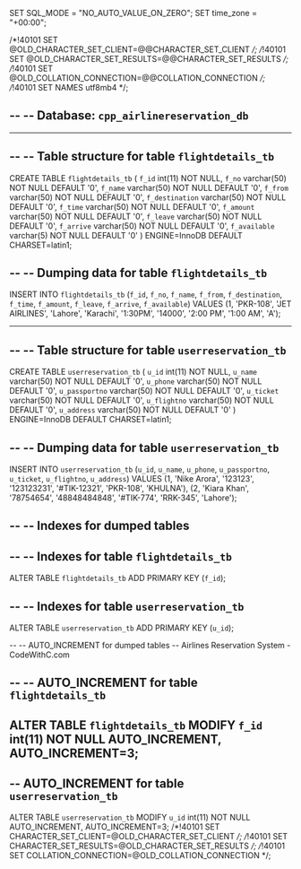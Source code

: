 SET SQL_MODE = "NO_AUTO_VALUE_ON_ZERO";
SET time_zone = "+00:00";


/*!40101 SET @OLD_CHARACTER_SET_CLIENT=@@CHARACTER_SET_CLIENT */;
/*!40101 SET @OLD_CHARACTER_SET_RESULTS=@@CHARACTER_SET_RESULTS */;
/*!40101 SET @OLD_COLLATION_CONNECTION=@@COLLATION_CONNECTION */;
/*!40101 SET NAMES utf8mb4 */;

--
-- Database: `cpp_airlinereservation_db`
--

-- --------------------------------------------------------

--
-- Table structure for table `flightdetails_tb`
--

CREATE TABLE `flightdetails_tb` (
  `f_id` int(11) NOT NULL,
  `f_no` varchar(50) NOT NULL DEFAULT '0',
  `f_name` varchar(50) NOT NULL DEFAULT '0',
  `f_from` varchar(50) NOT NULL DEFAULT '0',
  `f_destination` varchar(50) NOT NULL DEFAULT '0',
  `f_time` varchar(50) NOT NULL DEFAULT '0',
  `f_amount` varchar(50) NOT NULL DEFAULT '0',
  `f_leave` varchar(50) NOT NULL DEFAULT '0',
  `f_arrive` varchar(50) NOT NULL DEFAULT '0',
  `f_available` varchar(5) NOT NULL DEFAULT '0'
) ENGINE=InnoDB DEFAULT CHARSET=latin1;

--
-- Dumping data for table `flightdetails_tb`
--

INSERT INTO `flightdetails_tb` (`f_id`, `f_no`, `f_name`, `f_from`, `f_destination`, `f_time`, `f_amount`, `f_leave`, `f_arrive`, `f_available`) VALUES
(1, 'PKR-108', 'JET AIRLINES', 'Lahore', 'Karachi', '1:30PM', '14000', '2:00 PM', '1:00 AM', 'A');

-- --------------------------------------------------------

--
-- Table structure for table `userreservation_tb`
--

CREATE TABLE `userreservation_tb` (
  `u_id` int(11) NOT NULL,
  `u_name` varchar(50) NOT NULL DEFAULT '0',
  `u_phone` varchar(50) NOT NULL DEFAULT '0',
  `u_passportno` varchar(50) NOT NULL DEFAULT '0',
  `u_ticket` varchar(50) NOT NULL DEFAULT '0',
  `u_flightno` varchar(50) NOT NULL DEFAULT '0',
  `u_address` varchar(50) NOT NULL DEFAULT '0'
) ENGINE=InnoDB DEFAULT CHARSET=latin1;

--
-- Dumping data for table `userreservation_tb`
--

INSERT INTO `userreservation_tb` (`u_id`, `u_name`, `u_phone`, `u_passportno`, `u_ticket`, `u_flightno`, `u_address`) VALUES
(1, 'Nike Arora', '123123', '123123231', '#TIK-12321', 'PKR-108', 'KHULNA'),
(2, 'Kiara Khan', '78754654', '48848484848', '#TIK-774', 'RRK-345', 'Lahore');

--
-- Indexes for dumped tables
--

--
-- Indexes for table `flightdetails_tb`
--
ALTER TABLE `flightdetails_tb`
  ADD PRIMARY KEY (`f_id`);

--
-- Indexes for table `userreservation_tb`
--
ALTER TABLE `userreservation_tb`
  ADD PRIMARY KEY (`u_id`);

--
-- AUTO_INCREMENT for dumped tables
-- Airlines Reservation System - CodeWithC.com

--
-- AUTO_INCREMENT for table `flightdetails_tb`
--
ALTER TABLE `flightdetails_tb`
  MODIFY `f_id` int(11) NOT NULL AUTO_INCREMENT, AUTO_INCREMENT=3;
--
-- AUTO_INCREMENT for table `userreservation_tb`
--
ALTER TABLE `userreservation_tb`
  MODIFY `u_id` int(11) NOT NULL AUTO_INCREMENT, AUTO_INCREMENT=3;
/*!40101 SET CHARACTER_SET_CLIENT=@OLD_CHARACTER_SET_CLIENT */;
/*!40101 SET CHARACTER_SET_RESULTS=@OLD_CHARACTER_SET_RESULTS */;
/*!40101 SET COLLATION_CONNECTION=@OLD_COLLATION_CONNECTION */;
